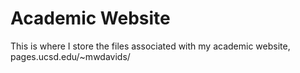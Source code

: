 # Academic Website

This is where I store the files associated with my academic website, pages.ucsd.edu/~mwdavids/